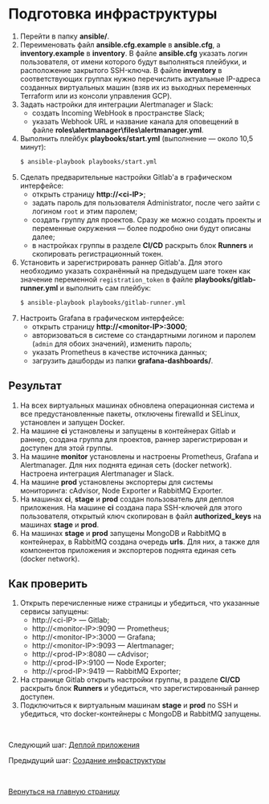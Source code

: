 # Подготовка инфраструктуры
1. Перейти в папку **ansible/**.
2. Переименовать файл **ansible.cfg.example** в **ansible.cfg**, а **inventory.example** в **inventory**. В файле **ansible.cfg** указать логин пользователя, от имени которого будут выполняться плейбуки, и расположение закрытого SSH-ключа. В файле **inventory** в соответствующих группах нужно перечислить актуальные IP-адреса созданных виртуальных машин (взяв их из выходных переменных Terraform или из консоли управления GCP).
3. Задать настройки для интеграции Alertmanager и Slack:
    - создать Incoming WebHook в пространстве Slack;
    - указать Webhook URL и название канала для оповещений в файле **roles\alertmanager\files\alertmanager.yml**.
4. Выполнить плейбук **playbooks/start.yml** (выполнение — около 10,5 минут):
    ```bash
    $ ansible-playbook playbooks/start.yml
    ```
5. Сделать предварительные настройки Gitlab'а в графическом интерфейсе:
    - открыть страницу **http://\<ci-IP\>**;
    - задать пароль для пользователя Administrator, после чего зайти с логином `root` и этим паролем;
    - создать группу для проектов. Сразу же можно создать проекты и переменные окружения — более подробно они будут описаны далее;
    - в настройках группы в разделе **CI/CD** раскрыть блок **Runners** и скопировать регистрационный токен.
6. Установить и зарегистрировать раннер Gitlab'а. Для этого необходимо указать сохранённый на предыдущем шаге токен как значение переменной `registration_token` в файле **playbooks/gitlab-runner.yml** и выполнить сам плейбук:
    ```bash
    $ ansible-playbook playbooks/gitlab-runner.yml
    ```
7. Настроить Grafana в графическом интерфейсе:
    - открыть страницу **http://\<monitor-IP\>:3000**;
    - авторизоваться в системе со стандартными логином и паролем (`admin` для обоих значений), изменить пароль;
    - указать Prometheus в качестве источника данных;
    - загрузить дашборды из папки **grafana-dashboards/**.

## Результат
1. На всех виртуальных машинах обновлена операционная система и все предустановленные пакеты, отключены firewalld и SELinux, установлен и запущен Docker.
2. На машине **ci** установлены и запущены в контейнерах Gitlab и раннер, создана группа для проектов, раннер зарегистрирован и доступен для этой группы.
3. На машине **monitor** установлены и настроены Prometheus, Grafana и Alertmanager. Для них поднята единая сеть (docker network). Настроена интеграция Alertmanager и Slack.
4. На машине **prod** установлены экспортеры для системы мониторинга: cAdvisor, Node Exporter и RabbitMQ Exporter.
5. На машинах **ci**, **stage** и **prod** создан пользователь для деплоя приложения. На машине **ci** создана пара SSH-ключей для этого пользователя, открытый ключ скопирован в файл **authorized_keys** на машинах **stage** и **prod**.
6. На машинах **stage** и **prod** запущены MongoDB и RabbitMQ в контейнерах, в RabbitMQ создана очередь **urls**. Для них, а также для компонентов приложения и экспортеров поднята единая сеть (docker network).

## Как проверить
1. Открыть перечисленные ниже страницы и убедиться, что указанные сервисы запущены:
    - http://\<ci-IP\> — Gitlab;
    - http://\<monitor-IP\>:9090 — Prometheus;
    - http://\<monitor-IP\>:3000 — Grafana;
    - http://\<monitor-IP\>:9093 — Alertmanager;
    - http://\<prod-IP\>:8080 — cAdvisor;
    - http://\<prod-IP\>:9100 — Node Exporter;
    - http://\<prod-IP\>:9419 — RabbitMQ Exporter;
2. На странице Gitlab открыть настройки группы, в разделе **CI/CD** раскрыть блок **Runners** и убедиться, что зарегистированный раннер доступен.
3. Подключиться к виртуальным машинам **stage** и **prod** по SSH и убедиться, что docker-контейнеры с MongoDB и RabbitMQ запущены.

<br/>

Следующий шаг: [Деплой приложения](04_deploy.md)

Предыдущий шаг: [Создание инфраструктуры](02_infrastructure.md)

<br/>

[Вернуться на главную страницу](../README.md)
